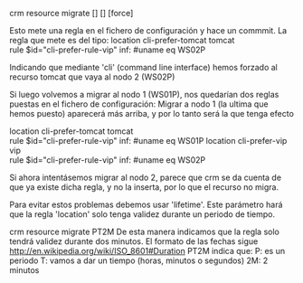crm resource migrate <rsc> [<node>] [<lifetime>] [force]

Esto mete una regla en el fichero de configuración y hace un commmit.
La regla que mete es del tipo:
location cli-prefer-tomcat tomcat \
        rule $id="cli-prefer-rule-vip" inf: #uname eq WS02P

Indicando que mediante 'cli' (command line interface) hemos forzado al recurso tomcat que vaya al nodo 2 (WS02P)


Si luego volvemos a migrar al nodo 1 (WS01P), nos quedarían dos reglas puestas en el fichero de configuración:
  Migrar a nodo 1 (la ultima que hemos puesto) aparecerá más arriba, y por lo tanto será la que tenga efecto
  
location cli-prefer-tomcat tomcat \
        rule $id="cli-prefer-rule-vip" inf: #uname eq WS01P
location cli-prefer-vip vip \
        rule $id="cli-prefer-rule-vip" inf: #uname eq WS02P


Si ahora intentásemos migrar al nodo 2, parece que crm se da cuenta de que ya existe dicha regla, y no la inserta, por lo que el recurso no migra.

Para evitar estos problemas debemos usar 'lifetime'. Este parámetro hará que la regla 'location' solo tenga validez durante un periodo de tiempo.

crm resource migrate <rsc> <node> PT2M
De esta manera indicamos que la regla solo tendrá validez durante dos minutos.
El formato de las fechas sigue http://en.wikipedia.org/wiki/ISO_8601#Duration
PT2M indica que:
  P: es un periodo
  T: vamos a dar un tiempo (horas, minutos o segundos)
  2M: 2 minutos

